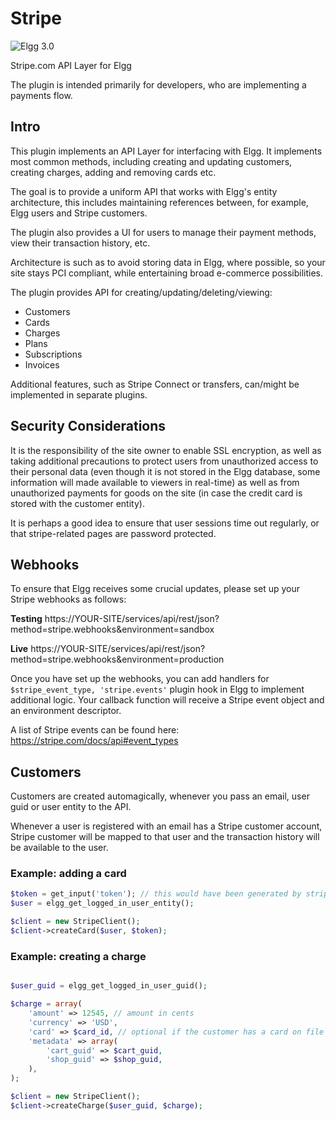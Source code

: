 Stripe
======

![Elgg 3.0](https://img.shields.io/badge/Elgg-3.0-orange.svg?style=flat-square)

Stripe.com API Layer for Elgg

The plugin is intended primarily for developers, who are implementing a payments
flow.

## Intro

This plugin implements an API Layer for interfacing with Elgg. It implements
most common methods, including creating and updating customers, creating charges,
adding and removing cards etc.

The goal is to provide a uniform API that works with Elgg's entity architecture,
this includes maintaining references between, for example, Elgg users and Stripe
customers.

The plugin also provides a UI for users to manage their payment methods, view
their transaction history, etc.

Architecture is such as to avoid storing data in Elgg, where possible, so your
site stays PCI compliant, while entertaining broad e-commerce possibilities.

The plugin provides API for creating/updating/deleting/viewing:
* Customers
* Cards
* Charges
* Plans
* Subscriptions
* Invoices

Additional features, such as Stripe Connect or transfers, can/might be implemented in
separate plugins.


## Security Considerations

It is the responsibility of the site owner to enable SSL encryption, as well as
taking additional precautions to protect users from unauthorized access to their
personal data (even though it is not stored in the Elgg database, some information
will made available to viewers in real-time) as well as from unauthorized payments
for goods on the site (in case the credit card is stored with the customer entity).

It is perhaps a good idea to ensure that user sessions time out regularly, or that
stripe-related pages are password protected.


## Webhooks

To ensure that Elgg receives some crucial updates, please set up your Stripe
webhooks as follows:

**Testing**
https://YOUR-SITE/services/api/rest/json?method=stripe.webhooks&environment=sandbox

**Live**
https://YOUR-SITE/services/api/rest/json?method=stripe.webhooks&environment=production


Once you have set up the webhooks, you can add handlers for ```$stripe_event_type, 'stripe.events'```
plugin hook in Elgg to implement additional logic. Your callback function will
receive a Stripe event object and an environment descriptor.

A list of Stripe events can be found here:
https://stripe.com/docs/api#event_types


## Customers

Customers are created automagically, whenever you pass an email, user guid or
user entity to the API.

Whenever a user is registered with an email has a Stripe customer account,
Stripe customer will be mapped to that user and the transaction history will be
available to the user.


### Example: adding a card

```php
$token = get_input('token'); // this would have been generated by stripe.js
$user = elgg_get_logged_in_user_entity();

$client = new StripeClient();
$client->createCard($user, $token);
```


### Example: creating a charge

```php

$user_guid = elgg_get_logged_in_user_guid();

$charge = array(
	'amount' => 12545, // amount in cents
	'currency' => 'USD',
	'card' => $card_id, // optional if the customer has a card on file
	'metadata' => array(
		'cart_guid' => $cart_guid,
		'shop_guid' => $shop_guid,
	),
);

$client = new StripeClient();
$client->createCharge($user_guid, $charge);
```

